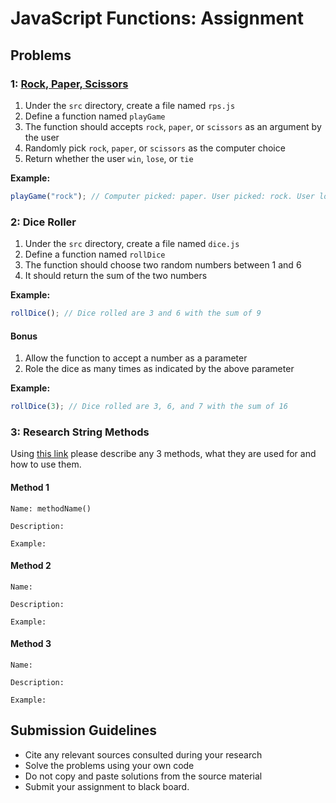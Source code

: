 # JavaScript Functions: Assignment

## Problems

### 1: [Rock, Paper, Scissors](https://en.wikipedia.org/wiki/Rock%E2%80%93paper%E2%80%93scissors)

1. Under the `src` directory, create a file named `rps.js`
1. Define a function named `playGame`
1. The function should accepts `rock`, `paper`, or `scissors` as an argument by the user
1. Randomly pick `rock`, `paper`, or `scissors` as the computer choice
1. Return whether the user `win`, `lose`, or `tie`

**Example:**

```js
playGame("rock"); // Computer picked: paper. User picked: rock. User lose.
```

### 2: Dice Roller

1. Under the `src` directory, create a file named `dice.js`
1. Define a function named `rollDice`
1. The function should choose two random numbers between 1 and 6
1. It should return the sum of the two numbers

**Example:**

```js
rollDice(); // Dice rolled are 3 and 6 with the sum of 9
```

#### Bonus

1. Allow the function to accept a number as a parameter
1. Role the dice as many times as indicated by the above parameter

**Example:**

```js
rollDice(3); // Dice rolled are 3, 6, and 7 with the sum of 16
```

### 3: Research String Methods

Using [this link](https://www.w3schools.com/js/js_string_methods.asp) please describe any 3 methods, what they are used for and how to use them.

#### Method 1

```
Name: methodName()

Description:

Example:
```

#### Method 2

```
Name:

Description:

Example:
```

#### Method 3

```
Name:

Description:

Example:
```

## Submission Guidelines

- Cite any relevant sources consulted during your research
- Solve the problems using your own code
- Do not copy and paste solutions from the source material
- Submit your assignment to black board.

